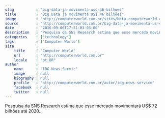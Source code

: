 ```yaml
---
slug          : "big-data-ja-movimenta-uss-46-bilhoes"
title         : "Big Data já movimenta US$ 46 bilhões"
image         : "http://computerworld.com.br/sites/beta.computerworld.com.br/files/news_articles/big_data.jpg"
source        : "http://computerworld.com.br/big-data-ja-movimenta-us-46-bilhoes"
date          : "2016-09-06T17:51:03-03:00"
description   : "Pesquisa da SNS Research estima que esse mercado movimentará US$ 72 bilhões até 2020..."
categories    : ['technology']
tags          : ['Computer World']
site          :
    title     : "Computer World"
    url       : "http://computerworld.com.br"
    locale    : "pt_BR"
author        :
    name      : "IDG News Servic"
    image     : null
    biography : null
    profile   : "http://computerworld.com.br/autor/idg-news-service"
    facebook  : null
    twitter   : null
---
```


Pesquisa da SNS Research estima que esse mercado movimentará US$ 72 bilhões até 2020...
